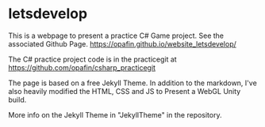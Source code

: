 # letsdevelop

This is a webpage to present a practice C# Game project.
See the associated Github Page. https://opafin.github.io/website_letsdevelop/

The C# practice project code is in the practicegit at https://github.com/opafin/csharp_practicegit

The page is based on a free Jekyll Theme. In addition to the markdown, I've also heavily modified the HTML, CSS and JS to
Present a WebGL Unity build.

More info on the Jekyll Theme in "JekyllTheme" in the repository.
